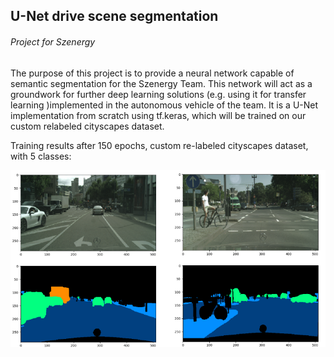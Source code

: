 ## U-Net drive scene segmentation 

######  Project for Szenergy

The purpose of this project is to provide a neural network capable of semantic segmentation for the Szenergy Team. This network will act as a groundwork for further deep learning solutions (e.g. using it for transfer learning )implemented in the autonomous vehicle of the team. It is a U-Net implementation from scratch using tf.keras, which will be trained on our custom relabeled cityscapes dataset.

Training results after 150 epochs, custom re-labeled cityscapes dataset, with 5 classes:

![Example 1](https://github.com/norbertmarko/unet-drive-scene-segmentation/blob/master/results.PNG)
